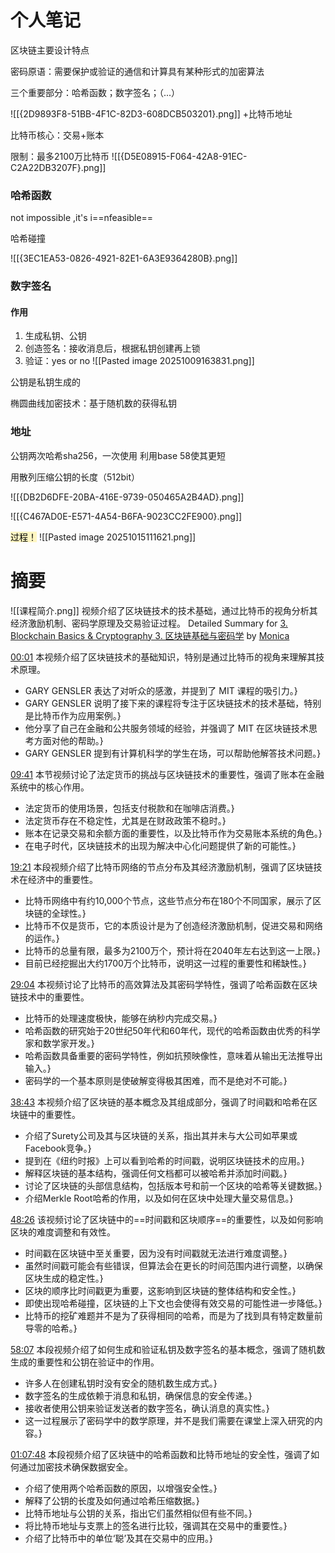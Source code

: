 # 个人笔记

区块链主要设计特点

密码原语：需要保护或验证的通信和计算具有某种形式的加密算法

三个重要部分：哈希函数；数字签名；（...）

![[{2D9893F8-51BB-4F1C-82D3-608DCB503201}.png]]
+比特币地址

比特币核心：交易+账本

 限制：最多2100万比特币
 ![[{D5E08915-F064-42A8-91EC-C2A22DB3207F}.png]]
### 哈希函数

not impossible ,it's i==nfeasible==

哈希碰撞

![[{3EC1EA53-0826-4921-82E1-6A3E9364280B}.png]]

### 数字签名
#### 作用
1. 生成私钥、公钥
2. 创造签名：接收消息后，根据私钥创建再上锁
3. 验证：yes or no
![[Pasted image 20251009163831.png]]

公钥是私钥生成的

椭圆曲线加密技术：基于随机数的获得私钥
### 地址

公钥两次哈希sha256，一次使用
利用base 58使其更短
 
用散列压缩公钥的长度（512bit）

![[{DB2D6DFE-20BA-416E-9739-050465A2B4AD}.png]]

![[{C467AD0E-E571-4A54-B6FA-9023CC2FE900}.png]]

<mark style="background: #FFF3A3A6;">过程！</mark>
![[Pasted image 20251015111621.png]]
# 摘要

![[课程简介.png]]
视频介绍了区块链技术的技术基础，通过比特币的视角分析其经济激励机制、密码学原理及交易验证过程。
Detailed Summary for [3. Blockchain Basics & Cryptography
3. 区块链基础与密码学](https://www.youtube.com/watch?v=0UvVOMZqpEA) by [Monica](https://monica.im)

  [00:01](https://www.youtube.com/watch?v=0UvVOMZqpEA&t=1.01) 本视频介绍了区块链技术的基础知识，特别是通过比特币的视角来理解其技术原理。
  - GARY GENSLER 表达了对听众的感激，并提到了 MIT 课程的吸引力。}
- GARY GENSLER 说明了接下来的课程将专注于区块链技术的技术基础，特别是比特币作为应用案例。}
- 他分享了自己在金融和公共服务领域的经验，并强调了 MIT 在区块链技术思考方面对他的帮助。}
- GARY GENSLER 提到有计算机科学的学生在场，可以帮助他解答技术问题。}
      
[09:41](https://www.youtube.com/watch?v=0UvVOMZqpEA&t=581.17) 本节视频讨论了法定货币的挑战与区块链技术的重要性，强调了账本在金融系统中的核心作用。
  - 法定货币的使用场景，包括支付税款和在咖啡店消费。}
- 法定货币存在不稳定性，尤其是在财政政策不稳时。}
- 账本在记录交易和余额方面的重要性，以及比特币作为交易账本系统的角色。}
- 在电子时代，区块链技术的出现为解决中心化问题提供了新的可能性。}
      
[19:21](https://www.youtube.com/watch?v=0UvVOMZqpEA&t=1161.6) 本段视频介绍了比特币网络的节点分布及其经济激励机制，强调了区块链技术在经济中的重要性。
  - 比特币网络中有约10,000个节点，这些节点分布在180个不同国家，展示了区块链的全球性。}
- 比特币不仅是货币，它的本质设计是为了创造经济激励机制，促进交易和网络的运作。}
- 比特币的总量有限，最多为2100万个，预计将在2040年左右达到这一上限。}
- 目前已经挖掘出大约1700万个比特币，说明这一过程的重要性和稀缺性。}
      
[29:04](https://www.youtube.com/watch?v=0UvVOMZqpEA&t=1744.18) 本视频讨论了比特币的高效算法及其密码学特性，强调了哈希函数在区块链技术中的重要性。
  - 比特币的处理速度极快，能够在纳秒内完成交易。}
- 哈希函数的研究始于20世纪50年代和60年代，现代的哈希函数由优秀的科学家和数学家开发。}
- 哈希函数具备重要的密码学特性，例如抗预映像性，意味着从输出无法推导出输入。}
- 密码学的一个基本原则是使破解变得极其困难，而不是绝对不可能。}
      
[38:43](https://www.youtube.com/watch?v=0UvVOMZqpEA&t=2323.89) 本视频介绍了区块链的基本概念及其组成部分，强调了时间戳和哈希在区块链中的重要性。
  - 介绍了Surety公司及其与区块链的关系，指出其并未与大公司如苹果或Facebook竞争。}
- 提到在《纽约时报》上可以看到哈希的时间戳，说明区块链技术的应用。}
- 解释区块链的基本结构，强调任何文档都可以被哈希并添加时间戳。}
- 讨论了区块链的头部信息结构，包括版本号和前一个区块的哈希等关键数据。}
- 介绍Merkle Root哈希的作用，以及如何在区块中处理大量交易信息。}
      
[48:26](https://www.youtube.com/watch?v=0UvVOMZqpEA&t=2906.94) 该视频讨论了区块链中的==时间戳和区块顺序==的重要性，以及如何影响区块的难度调整和有效性。
  - 时间戳在区块链中至关重要，因为没有时间戳就无法进行难度调整。}
- 虽然时间戳可能会有些错误，但算法会在更长的时间范围内进行调整，以确保区块生成的稳定性。}
- 区块的顺序比时间戳更为重要，这影响到区块链的整体结构和安全性。}
- 即使出现哈希碰撞，区块链的上下文也会使得有效交易的可能性进一步降低。}
- 比特币的挖矿难题并不是为了获得相同的哈希，而是为了找到具有特定数量前导零的哈希。}
      
[58:07](https://www.youtube.com/watch?v=0UvVOMZqpEA&t=3487.53) 本段视频介绍了如何生成和验证私钥及数字签名的基本概念，强调了随机数生成的重要性和公钥在验证中的作用。
  - 许多人在创建私钥时没有安全的随机数生成方式。}
- 数字签名的生成依赖于消息和私钥，确保信息的安全传递。}
- 接收者使用公钥来验证发送者的数字签名，确认消息的真实性。}
- 这一过程展示了密码学中的数学原理，并不是我们需要在课堂上深入研究的内容。}
      
[01:07:48](https://www.youtube.com/watch?v=0UvVOMZqpEA&t=4068.48) 本段视频介绍了区块链中的哈希函数和比特币地址的安全性，强调了如何通过加密技术确保数据安全。
  - 介绍了使用两个哈希函数的原因，以增强安全性。}
- 解释了公钥的长度及如何通过哈希压缩数据。}
- 比特币地址与公钥的关系，指出它们虽然相似但有些不同。}
- 将比特币地址与支票上的签名进行比较，强调其在交易中的重要性。}
- 介绍了比特币中的单位‘聪’及其在交易中的应用。}
      